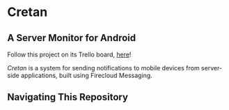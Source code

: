 # Cretan

## A Server Monitor for Android

Follow this project on its Trello board,
[here](https://trello.com/b/pqHcdNMn/cretan)!

_Cretan_ is a system for sending notifications to mobile devices from
server-side applications, built using Firecloud Messaging.

## Navigating This Repository
